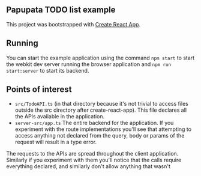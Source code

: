 ## Papupata TODO list example

This project was bootstrapped with [Create React App](https://github.com/facebook/create-react-app).

## Running

You can start the example application using the command `npm start` to start the webkit dev server running the browser application
and `npm run start:server` to start its backend.

## Points of interest

- `src/TodoAPI.ts` (in that directory because it's not trivial to access files outside the src directory after create-react-app). This file declares all the APIs available in the application.
- `server-src/app.ts` The entire backend for the application. If you experiment with the route implementations you'll see that attempting to access anything not declared from the query, body or params of the request will result in a type error.

The requests to the APIs are spread throughout the client application. Similarly if you experiment with them you'll notice that the calls require everything declared, and similarly don't allow anything that wasn't


